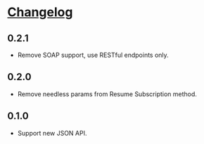 # [Changelog](https://github.com/yola/sitewit/releases)

## 0.2.1

* Remove SOAP support, use RESTful endpoints only.

## 0.2.0

* Remove needless params from Resume Subscription method.

## 0.1.0

* Support new JSON API.
